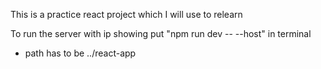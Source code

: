 This is a practice react project which I will use to relearn

To run the server with ip showing put "npm run dev -- --host" in terminal 
 - path has to be ../react-app